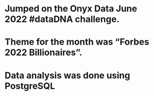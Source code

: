 # Jumped on the Onyx Data June 2022 #dataDNA challenge.
# Theme for the month was “Forbes 2022 Billionaires”.
# Data analysis was done using PostgreSQL
